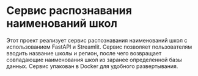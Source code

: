 # Сервис распознавания наименований школ

Этот проект реализует сервис распознавания наименований школ с использованием FastAPI и Streamlit. Сервис позволяет пользователям вводить название школы и регион, после чего возвращает совпадающие наименования школ из заранее определенной базы данных. Сервис упакован в Docker для удобного развертывания.

